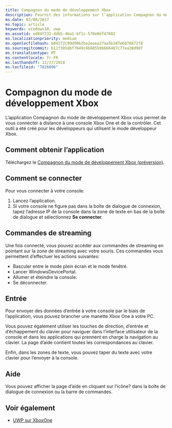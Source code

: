 ```yaml
---
title: Compagnon du mode de développement Xbox
description: Fournit des informations sur l’application Compagnon du mode de développement Xbox.
ms.date: 02/08/2017
ms.topic: article
keywords: windows10, uwp
ms.assetid: ed84f232-ddb5-4ba1-bf1c-578e8df47602
ms.localizationpriority: medium
ms.openlocfilehash: b04272c99d9062be2eaea27aa5b107e6078872f8
ms.sourcegitcommit: b11f305dbf7649c4b68550b666487c77ea30d98f
ms.translationtype: MT
ms.contentlocale: fr-FR
ms.lasthandoff: 11/27/2018
ms.locfileid: "7826096"
---
```

# <a name="xbox-dev-mode-companion"></a>Compagnon du mode de développement Xbox

L’application Compagnon du mode de développement Xbox vous permet de vous connecter à distance à une console Xbox One et de la contrôler. Cet outil a été créé pour les développeurs qui utilisent le mode développeur Xbox.

## <a name="how-to-get-the-app"></a>Comment obtenir l’application  
Téléchargez le [Compagnon du mode de développement Xbox (préversion)](https://www.microsoft.com/store/p/xbox-dev-mode-companion/9nblggh519cp).

## <a name="how-to-connect"></a>Comment se connecter   
Pour vous connecter à votre console:

1. Lancez l’application.   
2. Si votre console ne figure pas dans la boîte de dialogue de connexion, tapez l’adresse IP de la console dans la zone de texte en bas de la boîte de dialogue et sélectionnez **Se connecter**.

## <a name="streaming-controls"></a>Commandes de streaming
Une fois connecté, vous pouvez accéder aux commandes de streaming en pointant sur la zone de streaming avec votre souris. Ces commandes vous permettent d’effectuer les actions suivantes:
* Basculer entre le mode plein écran et le mode fenêtré.
* Lancer WindowsDevicePortal.
* Allumer et éteindre la console.
* Se déconnecter.

## <a name="input"></a>Entrée
Pour envoyer des données d’entrée à votre console par le biais de l’application, vous pouvez brancher une manette Xbox One à votre PC.   
    
Vous pouvez également utiliser les touches de direction, d’entrée et d’échappement du clavier pour naviguer dans l’interface utilisateur de la console et dans les applications qui prennent en charge la navigation au clavier. La page d’aide contient toutes les correspondances au clavier.   
   
Enfin, dans les zones de texte, vous pouvez taper du texte avec votre clavier pour l’envoyer à la console.   

## <a name="help"></a>Aide
Vous pouvez afficher la page d’aide en cliquant sur l’icône? dans la boîte de dialogue de connexion ou la barre de commandes.

## <a name="see-also"></a>Voir également
- [UWP sur XboxOne](index.md)
